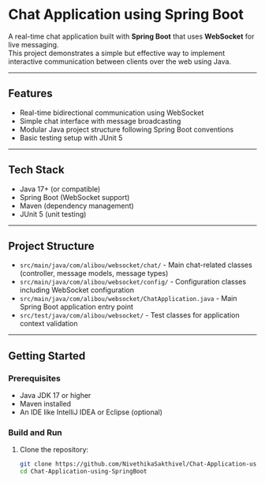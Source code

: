 # Chat Application using Spring Boot

A real-time chat application built with **Spring Boot** that uses **WebSocket** for live messaging.  
This project demonstrates a simple but effective way to implement interactive communication between clients over the web using Java.

---

## Features
- Real-time bidirectional communication using WebSocket
- Simple chat interface with message broadcasting
- Modular Java project structure following Spring Boot conventions
- Basic testing setup with JUnit 5

---

## Tech Stack
- Java 17+ (or compatible)
- Spring Boot (WebSocket support)
- Maven (dependency management)
- JUnit 5 (unit testing)

---

## Project Structure
- `src/main/java/com/alibou/websocket/chat/` - Main chat-related classes (controller, message models, message types)
- `src/main/java/com/alibou/websocket/config/` - Configuration classes including WebSocket configuration
- `src/main/java/com/alibou/websocket/ChatApplication.java` - Main Spring Boot application entry point
- `src/test/java/com/alibou/websocket/` - Test classes for application context validation

---

## Getting Started

### Prerequisites
- Java JDK 17 or higher
- Maven installed
- An IDE like IntelliJ IDEA or Eclipse (optional)

### Build and Run
1. Clone the repository:
   ```bash
   git clone https://github.com/NivethikaSakthivel/Chat-Application-using-SpringBoot.git
   cd Chat-Application-using-SpringBoot
